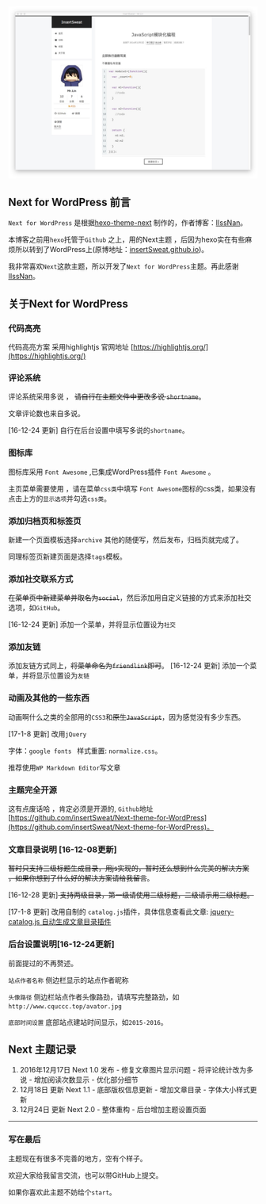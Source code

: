  ![Next](screenshot.png)
## Next for WordPress 前言
`Next for WordPress` 是根据[hexo-theme-next](https://github.com/iissnan/hexo-theme-next) 制作的，作者博客：[IIssNan](http://notes.iissnan.com/)。

本博客之前用`hexo`托管于`Github` 之上，用的Next主题 ，后因为hexo实在有些麻烦所以转到了WordPress上(原博地址：[insertSweat.github.io](http://insertSweat.github.io))。

我非常喜欢`Next`这款主题，所以开发了`Next for WordPress`主题。再此感谢[IIssNan](http://notes.iissnan.com/)。
<!--more-->
## 关于Next for WordPress
### 代码高亮
代码高亮方案 采用highlightjs 官网地址 [https://highlightjs.org/](https://highlightjs.org/)
### 评论系统
评论系统采用多说 ， <s>请自行在主题文件中更改多说 `shortname`</s>。

文章评论数也来自多说。

[16-12-24 更新] 自行在后台设置中填写多说的`shortname`。
### 图标库
图标库采用 `Font Awesome`  ,已集成WordPress插件 `Font Awesome` 。

主页菜单需要使用 ，请在菜单`css类`中填写 `Font Awesome`图标的css类，如果没有点击上方的`显示选项`并勾选`css类`。
### 添加归档页和标签页
新建一个页面模板选择`archive` 其他的随便写，然后发布，归档页就完成了。

同理标签页新建页面是选择`tags`模板。
### 添加社交联系方式
<s>在菜单页中新建菜单并取名为`social`</s>，然后添加用自定义链接的方式来添加社交选项，如`GitHub`。

[16-12-24 更新] 添加一个菜单，并将显示位置设为`社交`
### 添加友链
添加友链方式同上，<s>将菜单命名为`friendlink`即可</s>。
[16-12-24 更新] 添加一个菜单，并将显示位置设为`友链`
### 动画及其他的一些东西
动画啊什么之类的全部用的`CSS3`和<s>原生`JavaScript`</s>，因为感觉没有多少东西。

[17-1-8 更新] 改用`jQuery`

字体：`google fonts `  样式重置: `normalize.css`。

推荐使用`WP Markdown Editor`写文章
### 主题完全开源
这有点废话哈 ，肯定必须是开源的, `Github`地址[https://github.com/insertSweat/Next-theme-for-WordPress](https://github.com/insertSweat/Next-theme-for-WordPress)。
### 文章目录说明 [16-12-08更新]
<s>暂时只支持三级标题生成目录，用js实现的，暂时还么想到什么完美的解决方案 ，如果你想到了什么好的解决方案请给我留言</s>。

[16-12-28 更新]<s> 支持两级目录，第一级请使用二级标题，二级请示用三级标题。</s>

[17-1-8 更新]  改用自制的 `catalog.js`插件，具体信息查看此文章: [jquery-catalog.js 自动生成文章目录插件](http://www.cquccc.top/2017/01/jquery-catalog-js-%e8%87%aa%e5%8a%a8%e7%94%9f%e6%88%90%e6%96%87%e7%ab%a0%e7%9b%ae%e5%bd%95%e6%8f%92%e4%bb%b6/)
### 后台设置说明[16-12-24更新]
前面提过的不再赘述。

`站点作者名称`  侧边栏显示的站点作者昵称

`头像路径` 侧边栏站点作者头像路劲，请填写完整路劲，如`http://www.cquccc.top/avator.jpg`

`底部时间设置`  底部站点建站时间显示，如`2015-2016`。
## Next 主题记录
1. 2016年12月17日  Next 1.0 发布
         - 修复文章图片显示问题
         - 将评论统计改为多说
         - 增加阅读次数显示
         - 优化部分细节
2. 12月18日  更新  Next 1.1
        - 底部版权信息更新
        - 增加文章目录
        - 字体大小样式更新
3. 12月24日 更新 Next 2.0
        - 整体重构
        - 后台增加主题设置页面

----
### 写在最后
主题现在有很多不完善的地方，空有个样子。

欢迎大家给我留言交流，也可以带GitHub上提交。

如果你喜欢此主题不妨给个`start`。
